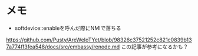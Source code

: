 # メモ

- softdevice::enableを呼んだ際にNMIで落ちる

https://github.com/Pusty/AreWeIoTYet/blob/98326c37521252c821c0839b137a774ff3fea548/docs/src/embassy/renode.md
この記事が参考になるかも？
